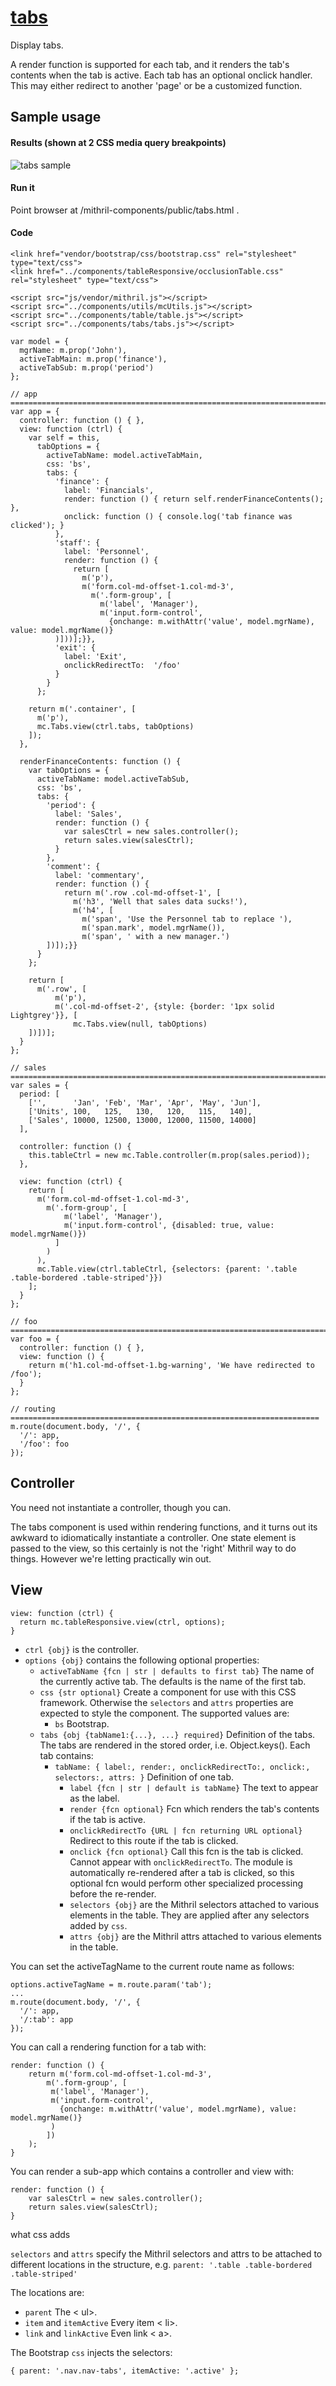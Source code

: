 # [tabs](https://github.com/eddyystop/mithril-components/tree/master/components/tabs)

Display tabs.
 
A render function is supported for each tab, 
and it renders the tab's contents when the tab is active.
Each tab has an optional onclick handler. 
This may either redirect to another 'page' or be a customized function.

## Sample usage
#### Results (shown at 2 CSS media query breakpoints)
![tabs sample](sample.png)

#### Run it
Point browser at /mithril-components/public/tabs.html .

#### Code
```
<link href="vendor/bootstrap/css/bootstrap.css" rel="stylesheet" type="text/css">
<link href="../components/tableResponsive/occlusionTable.css" rel="stylesheet" type="text/css">

<script src="js/vendor/mithril.js"></script>
<script src="../components/utils/mcUtils.js"></script>
<script src="../components/table/table.js"></script>
<script src="../components/tabs/tabs.js"></script>

var model = {
  mgrName: m.prop('John'),
  activeTabMain: m.prop('finance'),
  activeTabSub: m.prop('period')
};

// app =========================================================================
var app = {
  controller: function () {	},
  view: function (ctrl) {
    var self = this,
      tabOptions = {
        activeTabName: model.activeTabMain,
        css: 'bs',
        tabs: {
          'finance': {
            label: 'Financials',
            render: function () { return self.renderFinanceContents(); },
            onclick: function () { console.log('tab finance was clicked'); }
          },
          'staff': {
            label: 'Personnel',
            render: function () {
              return [
                m('p'),
                m('form.col-md-offset-1.col-md-3',
                  m('.form-group', [
                    m('label', 'Manager'),
                    m('input.form-control',
                      {onchange: m.withAttr('value', model.mgrName), value: model.mgrName()}
          )]))];}},
          'exit': {
            label: 'Exit',
            onclickRedirectTo:  '/foo'
          }
        }
      };

    return m('.container', [
      m('p'),
      mc.Tabs.view(ctrl.tabs, tabOptions)
    ]);
  },

  renderFinanceContents: function () {
    var tabOptions = {
      activeTabName: model.activeTabSub,
      css: 'bs',
      tabs: {
        'period': {
          label: 'Sales',
          render: function () {
            var salesCtrl = new sales.controller();
            return sales.view(salesCtrl);
          }
        },
        'comment': {
          label: 'commentary',
          render: function () {
            return m('.row .col-md-offset-1', [
              m('h3', 'Well that sales data sucks!'),
              m('h4', [
                m('span', 'Use the Personnel tab to replace '),
                m('span.mark', model.mgrName()),
                m('span', ' with a new manager.')
        ])]);}}
      }
    };

    return [
      m('.row', [
          m('p'),
          m('.col-md-offset-2', {style: {border: '1px solid Lightgrey'}}, [
              mc.Tabs.view(null, tabOptions)
    ])])];
  }
};

// sales =======================================================================
var sales = {
  period: [
    ['',      'Jan', 'Feb', 'Mar', 'Apr', 'May', 'Jun'],
    ['Units', 100,   125,   130,   120,   115,   140],
    ['Sales', 10000, 12500, 13000, 12000, 11500, 14000]
  ],

  controller: function () {
    this.tableCtrl = new mc.Table.controller(m.prop(sales.period));
  },

  view: function (ctrl) {
    return [
      m('form.col-md-offset-1.col-md-3',
        m('.form-group', [
            m('label', 'Manager'),
            m('input.form-control', {disabled: true, value: model.mgrName()})
          ]
        )
      ),
      mc.Table.view(ctrl.tableCtrl, {selectors: {parent: '.table .table-bordered .table-striped'}})
    ];
  }
};

// foo =========================================================================
var foo = {
  controller: function () { },
  view: function () {
    return m('h1.col-md-offset-1.bg-warning', 'We have redirected to /foo');
  }
};

// routing =====================================================================
m.route(document.body, '/', {
  '/': app,
  '/foo': foo
});
```

## Controller

You need not instantiate a controller, though you can.

The tabs component is used within rendering functions, 
and it turns out its awkward to idiomatically instantiate a controller.
One state element is passed to the view, so this certainly is not the 'right' Mithril way to do things.
However we're letting practically win out.


## View
```
view: function (ctrl) {
  return mc.tableResponsive.view(ctrl, options);
}
```

* `ctrl {obj}` is the controller.
* `options {obj}` contains the following optional properties:
    * `activeTabName {fcn | str | defaults to first tab}`
    The name of the currently active tab. The defaults is the name of the first tab.
    * `css {str optional}` Create a component for use with this CSS framework. 
    Otherwise the `selectors` and `attrs` properties are expected to style the component.
    The supported values are:
        * `bs` Bootstrap.
    * `tabs {obj {tabName1:{...}, ...} required}` Definition of the tabs. 
    The tabs are rendered in the stored order, i.e. Object.keys().
    Each tab contains:
        * `tabName: { label:, render:, onclickRedirectTo:, onclick:, selectors:, attrs: }` 
        Definition of one tab.
            * `label {fcn | str | default is tabName}` The text to appear as the label.
            * `render {fcn optional}` Fcn which renders the tab's contents if the tab is active.
            * `onclickRedirectTo {URL | fcn returning URL optional}` 
            Redirect to this route if the tab is clicked.
            * `onclick {fcn optional}`
            Call this fcn is the tab is clicked. Cannot appear with `onclickRedirectTo`.
            The module is automatically re-rendered after a tab is clicked,
            so this optional fcn would perform other specialized processing before the re-render.
            * `selectors {obj}` are the Mithril selectors attached to various elements in the table.
            They are applied after any selectors added by `css`.
            * `attrs {obj}` are the Mithril attrs attached to various elements in the table.

You can set the activeTagName to the current route name as follows:
```
options.activeTagName = m.route.param('tab');
...
m.route(document.body, '/', {
  '/': app,
  '/:tab': app
});
```
    
You can call a rendering function for a tab with:
```
render: function () {
    return m('form.col-md-offset-1.col-md-3',
        m('.form-group', [
         m('label', 'Manager'),
         m('input.form-control',
           {onchange: m.withAttr('value', model.mgrName), value: model.mgrName()}
         )
        ])
    );
}
```

You can render a sub-app which contains a controller and view with:
```
render: function () {
    var salesCtrl = new sales.controller();
    return sales.view(salesCtrl);
}
```

what css adds

`selectors` and `attrs` specify the Mithril selectors and attrs to be attached to 
different locations in the structure, e.g. `parent: '.table .table-bordered .table-striped'`

The locations are:
* `parent` The < ul>.
* `item` and `itemActive` Every item < li>.
* `link` and `linkActive` Even link < a>.

The Bootstrap `css` injects the selectors:
```
{ parent: '.nav.nav-tabs', itemActive: '.active' };
```